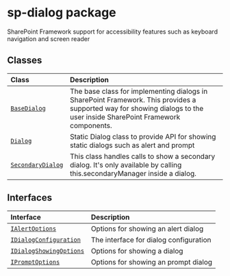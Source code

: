 # sp-dialog package

SharePoint Framework support for accessibility features such as keyboard navigation and screen reader




## Classes

| Class	   |  Description |
|:-------------|:---------------|
| [`BaseDialog`](./sp-dialog/class/basedialog.md)     | The base class for implementing dialogs in SharePoint Framework. This provides a supported way for showing dialogs to the user inside SharePoint Framework components. |
| [`Dialog`](./sp-dialog/class/dialog.md)     | Static Dialog class to provide API for showing static dialogs such as alert and prompt |
| [`SecondaryDialog`](./sp-dialog/class/secondarydialog.md)     | This class handles calls to show a secondary dialog. It's only available by calling this.secondaryManager inside a dialog. |



## Interfaces

| Interface	   |  Description |
|:-------------|:---------------|
| [`IAlertOptions`](./sp-dialog/interface/ialertoptions.md)   | Options for showing an alert dialog  |
| [`IDialogConfiguration`](./sp-dialog/interface/idialogconfiguration.md)   | The interface for dialog configuration  |
| [`IDialogShowingOptions`](./sp-dialog/interface/idialogshowingoptions.md)   | Options for showing a dialog  |
| [`IPromptOptions`](./sp-dialog/interface/ipromptoptions.md)   | Options for showing an prompt dialog  |






